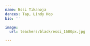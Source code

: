 ```yaml
---
name: Essi Tikanoja
dances: Tap, Lindy Hop
bio: ''

image:
  url: teachers/black/essi_1600px.jpg

---
```

